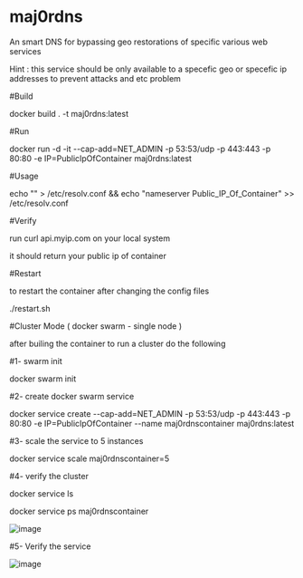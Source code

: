 # maj0rdns
An smart DNS for bypassing geo restorations of specific various web services 

Hint : this service should be only available to a specefic geo or specefic ip addresses to prevent attacks and etc problem

#Build

docker build . -t maj0rdns:latest


#Run

docker run -d -it --cap-add=NET_ADMIN -p 53:53/udp -p 443:443 -p 80:80 -e IP=PublicIpOfContainer maj0rdns:latest


#Usage

echo "" > /etc/resolv.conf && echo "nameserver Public_IP_Of_Container" >> /etc/resolv.conf


#Verify 

run curl api.myip.com on your local system

it should return your public ip of container 


#Restart

to restart the container after changing the config files

./restart.sh


#Cluster Mode ( docker swarm - single node ) 

after builing the container to run a cluster do the following 

#1- swarm init

docker swarm init

#2- create docker swarm service 

docker service create --cap-add=NET_ADMIN -p 53:53/udp -p 443:443 -p 80:80 -e IP=PublicIpOfContainer --name maj0rdnscontainer maj0rdns:latest


#3- scale the service to 5 instances

docker service scale maj0rdnscontainer=5


#4- verify the cluster

docker service ls

docker service ps maj0rdnscontainer

![image](https://user-images.githubusercontent.com/46486478/150737474-9b255bd1-d54d-4d6b-92a5-6833e2bdefaf.png)

#5- Verify the service 

![image](https://user-images.githubusercontent.com/46486478/150737560-5f644658-97a0-4a68-b024-4ee6fc1b8138.png)



